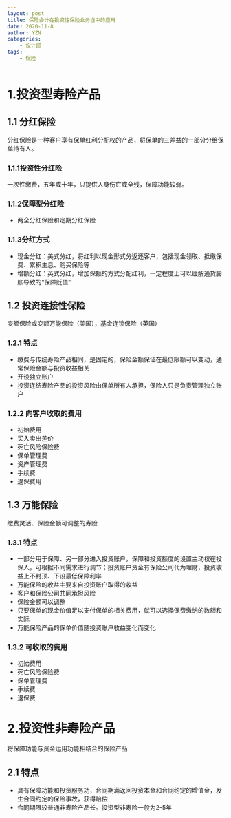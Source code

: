 ```yaml
---
layout: post
title: 保险会计在投资性保险业务当中的应用
date: 2020-11-8
author: YZN
categories:
    - 设计部
tags:
    - 保险
---
```


# 1.投资型寿险产品
## 1.1 分红保险

分红保险是一种客户享有保单红利分配权的产品，将保单的三差益的一部分分给保单持有人。

### 1.1.1投资性分红险
一次性缴费，五年或十年，只提供人身伤亡或全残，保障功能较弱。

### 1.1.2保障型分红险
- 两全分红保险和定期分红保险

### 1.1.3分红方式
- 现金分红：美式分红，将红利以现金形式分返还客户，包括现金领取、抵缴保费、累积生息、购买保险等
- 增额分红：英式分红，增加保额的方式分配红利，一定程度上可以缓解通货膨胀导致的“保障贬值”

## 1.2 投资连接性保险

变额保险或变额万能保险（美国），基金连锁保险（英国）

### 1.2.1 特点
- 缴费与传统寿险产品相同，是固定的，保险金额保证在最低限额可以变动，通常保险金额与投资收益相关
- 开设独立账户
- 投资连结寿险产品的投资风险由保单所有人承担，保险人只是负责管理独立账户

### 1.2.2 向客户收取的费用
- 初始费用
- 买入卖出差价
- 死亡风险保险费
- 保单管理费
- 资产管理费
- 手续费
- 退保费用

## 1.3 万能保险

缴费灵活、保险金额可调整的寿险

### 1.3.1 特点
- 一部分用于保障、另一部分进入投资账户，保障和投资额度的设置主动权在投保人，可根据不同需求进行调节；投资账户资金有保险公司代为理财，投资收益上不封顶、下设最低保障利率
- 万能保险的收益主要来自投资账户取得的收益
- 客户和保险公司共同承担风险
- 保险金额可以调整
- 只要保单的现金价值足以支付保单的相关费用，就可以选择保费缴纳的数额和实际
- 万能保险产品的保单价值随投资账户收益变化而变化

### 1.3.2 可收取的费用
- 初始费用
- 死亡风险保险费
- 保单管理费
- 手续费
- 退保费

# 2.投资性非寿险产品
将保障功能与资金运用功能相结合的保险产品

## 2.1 特点
- 具有保障功能和投资服务功，合同期满返回投资本金和合同约定的增值金，发生合同约定的保险事故，获得赔偿
- 合同期限较普通非寿险产品长。投资型非寿险一般为2-5年
